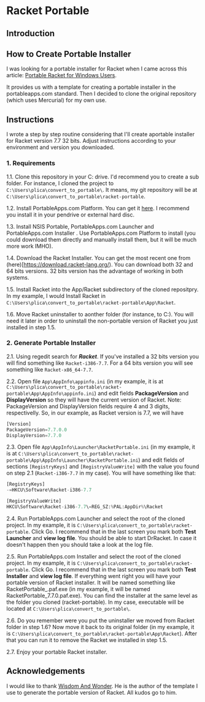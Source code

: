 # Racket Portable


## Introduction


## How to Create Portable Installer
I was looking for a portable installer for Racket  when I came across this article: [Portable Racket for Windows Users](https://www.wisdomandwonder.com/link/5656/portable-racket-for-windows-users).

It provides us with a template for creating a portable installer in the portableapps.com standard. Then I decided to clone the original repository (which uses Mercurial) for my own use. 


## Instructions
I wrote a step by step routine considering that I'll create aportable installer for Racket version 7.7 32 bits. Adjust instructions according to your environment and version you downloaded.

### 1. Requirements
1.1. Clone this repository in your C: drive. I'd recommend you to create a sub folder. For instance, I cloned the project to `C:\Users\plica\convert_to_portable\`. It means, my git repository will be at `C:\Users\plica\convert_to_portable\racket-portable`.

1.2. Install PortableApps.com Platform. You can get it [here](https://portableapps.com/download). I recommend you install it in your pendrive or external hard disc.

1.3. Install NSIS Portable, PortableApps.com Launcher and PortableApps.com Installer .  Use PortableApps.com Platform to install (you could download them directly and manually install them, but it will be much more work IMHO).

1.4. Download the Racket Installer. You can get the most  recent  one from (here)[https://download.racket-lang.org/). You can download both 32 and 64 bits versions. 32 bits version has the advantage of working in both systems.

1.5. Install Racket into the App/Racket subdirectory of the cloned repositpry. In my example, I would Install Racket in  `C:\Users\plica\convert_to_portable\racket-portable\App\Racket`.

1.6. Move Racket uninstaller to aonther folder (for instance, to C:). You will need it later in order to uninstall the non-portable version of Racket you just installed in step 1.5.

### 2. Generate Portable Installer

2.1. Using regedit search for ***Racket***. If you've installed a 32 bits version you will find something like `Racket-i386-7.7`. For a 64 bits version you will see something like  `Racket-x86_64-7.7`.

2.2. Open file `App\AppInfo\appinfo.ini` (in my example, it is at `C:\Users\plica\convert_to_portable\racket-portable\App\AppInfo\appinfo.ini`) and edit fields **PackageVersion** and **DisplayVersion** so they will have the current version of Racket.
Note: PackageVersion and DisplayVersion fields require 4 and 3 digits, respectivelly. So, in our example, as Racket version is 7.7, we will have
```python
[Version]
PackageVersion=7.7.0.0
DisplayVersion=7.7.0
```

2.3. Open file `App\AppInfo\Launcher\RacketPortable.ini` (in my example, it is at `C:\Users\plica\convert_to_portable\racket-portable\App\AppInfo\Launcher\RacketPortable.ini`) and edit fields of sections `[RegistryKeys]` and `[RegistryValueWrite]` with the value you found on step 2.1 (`Racket-i386-7.7` in my case).
You will have something like that:
```python
[RegistryKeys]
-=HKCU\Software\Racket-i386-7.7

[RegistryValueWrite]
HKCU\Software\Racket-i386-7.7\=REG_SZ:%PAL:AppDir%\Racket
```

2.4. Run PortableApps.com Launcher and select the root of the cloned project. In my example, it is `C:\Users\plica\convert_to_portable\racket-portable`. Click Go. I recommend that in the last screen you mark both __Test Launcher__ and __view log file__. You should be able to start DrRacket. In case it doesn't happen then you should take a look at the log file.

2.5. Run PortableApps.com Installer and select the root of the cloned project. In my example, it is `C:\Users\plica\convert_to_portable\racket-portable`. Click Go. I recommend that in the last screen you mark both __Test Installer__ and __view log file__.
If everything went right you will have your portable version of Racket installer. It will be named something like RacketPortable_<version>.paf.exe (in my example, it will be named RacketPortable_7.7.0.paf.exe).
You can find the installer at the same level as the folder you cloned (racket-portable). In my case, executable will be located at `C:\Users\plica\convert_to_portable\`.

2.6. Do you remember were you put the uninstaller we moved from Racket folder in step 1.6? Now move it back to its original folder (in my example, it is `C:\Users\plica\convert_to_portable\racket-portable\App\Racket`).
After that you can run it to remove the Racket we installed in step 1.5.

2.7. Enjoy your portable Racket installer.


## Acknowledgements
I would like to thank [Wisdom And Wonder](https://www.wisdomandwonder.com/). He is the author of the template I use to generate the portable version of Racket. All kudos go to him.
